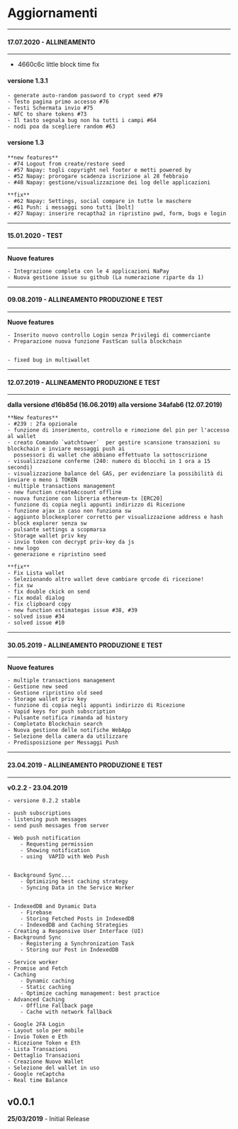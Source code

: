 # Aggiornamenti


------------------------------------------------
#### 17.07.2020 - ALLINEAMENTO
------------------------------------------------

- 4660c6c little block time fix



#### versione 1.3.1

    - generate auto-random password to crypt seed #79
    - Testo pagina primo accesso #76
    - Testi Schermata invio #75
    - NFC to share tokens #73
    - Il tasto segnala bug non ha tutti i campi #64
    - nodi poa da scegliere random #63


#### versione 1.3

    **new features**
    - #74 Logout from create/restore seed
    - #57 Napay: togli copyright nel footer e metti powered by
    - #52 Napay: prorogare scadenza iscrizione al 28 febbraio
    - #48 Napay: gestione/visualizzazione dei log delle applicazioni

    **fix**
    - #62 Napay: Settings, social compare in tutte le maschere
    - #61 Push: i messaggi sono tutti [bolt]
    - #27 Napay: inserire recaptha2 in ripristino pwd, form, bugs e login


------------------------------------------------
#### 15.01.2020 - TEST
------------------------------------------------
**Nuove features**

    - Integrazione completa con le 4 applicazioni NaPay
    - Nuova gestione issue su github (La numerazione riparte da 1)


------------------------------------------------
#### 09.08.2019 - ALLINEAMENTO PRODUZIONE E TEST
------------------------------------------------
**Nuove features**

    - Inserito nuovo controllo Login senza Privilegi di commerciante
    - Preparazione nuova funzione FastScan sulla blockchain


    - fixed bug in multiwallet

------------------------------------------------
#### 12.07.2019 - ALLINEAMENTO PRODUZIONE E TEST
------------------------------------------------

**dalla versione d16b85d (16.06.2019) alla versione 34afab6 (12.07.2019)**


    **New features**    
	- #239 : 2fa opzionale
	- funzione di inserimento, controllo e rimozione del pin per l'accesso al wallet
	- creato Comando `watchtower`  per gestire scansione transazioni su blockchain e inviare messaggi push ai
	  possessori di wallet che abbiano effettuato la sottoscrizione
	- visualizzazione conferme (240: numero di blocchi in 1 ora a 15 secondi)
	- visualizzazione balance del GAS, per evidenziare la possibilità di inviare o meno i TOKEN
	- multiple transactions management
	- new function createAccount offline
	- nuova funzione con libreria ethereum-tx [ERC20]
	- funzione di copia negli appunti indirizzo di Ricezione
	- funzione ajax in caso non funziona sw
	- aggiunto blockexplorer corretto per visualizzazione address e hash
	- block explorer senza sw
	- pulsante settings a scopmarsa
	- Storage wallet priv key
	- invio token con decrypt priv-key da js
	- new logo
	- generazione e ripristino seed

	**fix**
	- Fix Lista wallet
	- Selezionando altro wallet deve cambiare qrcode di ricezione!
	- fix sw
	- fix double ckick on send
	- fix modal dialog
	- fix clipboard copy
	- new function estimategas issue #38, #39
	- solved issue #34
	- solved issue #10

------------------------------------------------
#### 30.05.2019 - ALLINEAMENTO PRODUZIONE E TEST
------------------------------------------------
**Nuove features**        

    - multiple transactions management
    - Gestione new seed
    - Gestione ripristino old seed
    - Storage wallet priv key
    - funzione di copia negli appunti indirizzo di Ricezione
    - Vapid keys for push subscription
    - Pulsante notifica rimanda ad history
    - Completato Blockchain search
    - Nuova gestione delle notifiche WebApp
    - Selezione della camera da utilizzare
    - Predisposizione per Messaggi Push

------------------------------------------------
#### 23.04.2019 - ALLINEAMENTO PRODUZIONE E TEST
------------------------------------------------
**v0.2.2 - 23.04.2019**

    - versione 0.2.2 stable

    - push subscriptions
    - listening push messages
    - send push messages from server

    - Web push notification
        - Requesting permission
        - Showing notification
        - using  VAPID with Web Push


    - Background Sync...
        - Optimizing best caching strategy
        - Syncing Data in the Service Worker


    - IndexedDB and Dynamic Data
        - Firebase
        - Storing Fetched Posts in IndexedDB
        - IndexedDB and Caching Strategies
    - Creating a Responsive User Interface (UI)
    - Background Sync
        - Registering a Synchronization Task
        - Storing our Post in IndexedDB

    - Service worker
    - Promise and Fetch
    - Caching
        - Dynamic caching
        - Static caching
        - Optimize caching management: best practice
    - Advanced Caching
        - Offline Fallback page
        - Cache with network fallback

    - Google 2FA Login
    - Layout solo per mobile
    - Invio Token e Eth
    - Ricezione Token e Eth
    - Lista Transazioni
    - Dettaglio Transazioni
    - Creazione Nuovo Wallet
    - Selezione del wallet in uso
    - Google reCaptcha
    - Real time Balance     


## v0.0.1
**25/03/2019**
    - Initial Release
